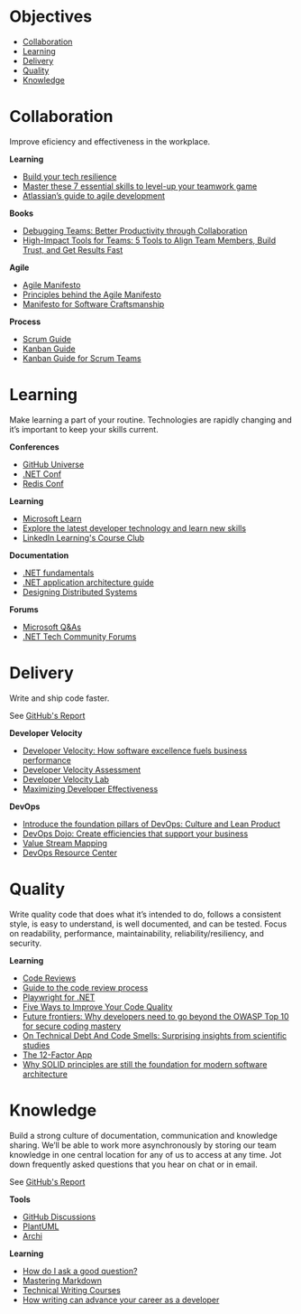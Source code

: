 # Objectives

- [Collaboration](#collaboration)
- [Learning](#learning)
- [Delivery](#delivery)
- [Quality](#quality)
- [Knowledge](#knowledge)

# Collaboration

Improve eficiency and effectiveness in the workplace.

**Learning**
* [Build your tech resilience](https://docs.microsoft.com/en-us/learn/paths/tech-resilience)
* [Master these 7 essential skills to level-up your teamwork game](https://www.atlassian.com/blog/teamwork/teamwork-skills-accelerate-career)
* [Atlassian’s guide to agile development](https://www.atlassian.com/agile)

**Books**
* [Debugging Teams: Better Productivity through Collaboration](https://www.amazon.com.au/Debugging-Teams-Productivity-through-Collaboration-ebook/dp/B016NDL1QE)
* [High-Impact Tools for Teams: 5 Tools to Align Team Members, Build Trust, and Get Results Fast](https://www.amazon.com.au/High-Impact-Tools-Teams-Members-Strategyzer-ebook/dp/B08SWKSCV2)

**Agile**
* [Agile Manifesto](https://agilemanifesto.org/)
* [Principles behind the Agile Manifesto](https://agilemanifesto.org/principles.html)
* [Manifesto for Software Craftsmanship](https://manifesto.softwarecraftsmanship.org/#/en/reading)

**Process**
* [Scrum Guide](https://scrumguides.org/scrum-guide.html)
* [Kanban Guide](https://kanbanguides.org/html-kanban-guide/)
* [Kanban Guide for Scrum Teams](https://www.scrum.org/resources/kanban-guide-scrum-teams)

# Learning

Make learning a part of your routine. Technologies are rapidly changing and it’s important to keep your skills current.

**Conferences**
* [GitHub Universe](https://www.githubuniverse.com/)
* [.NET Conf](https://www.dotnetconf.net/)
* [Redis Conf](https://redis.com/redisconf/)

**Learning**
* [Microsoft Learn](https://docs.microsoft.com/en-us/learn/)
* [Explore the latest developer technology and learn new skills](https://azure.microsoft.com/en-us/resources/)
* [LinkedIn Learning's Course Club](https://learning.linkedin.com/course-club)

**Documentation**
* [.NET fundamentals](https://docs.microsoft.com/en-us/dotnet/fundamentals/)
* [.NET application architecture guide](https://docs.microsoft.com/en-us/dotnet/architecture/)
* [Designing Distributed Systems](https://azure.microsoft.com/en-us/resources/designing-distributed-systems/)

**Forums**
* [Microsoft Q&As](https://docs.microsoft.com/en-us/answers/products/dotnet)
* [.NET Tech Community Forums](https://techcommunity.microsoft.com/t5/net/ct-p/dotnet)

# Delivery

Write and ship code faster. 

See [GitHub's Report](https://octoverse.github.com/writing-code-faster/)

**Developer Velocity**

* [Developer Velocity: How software excellence fuels business performance](https://www.mckinsey.com/industries/technology-media-and-telecommunications/our-insights/developer-velocity-how-software-excellence-fuels-business-performance)
* [Developer Velocity Assessment](https://developervelocityassessment.com/)
* [Developer Velocity Lab](https://www.microsoft.com/en-us/research/group/developer-velocity-lab/)
* [Maximizing Developer Effectiveness](https://martinfowler.com/articles/developer-effectiveness.html)

**DevOps**

* [Introduce the foundation pillars of DevOps: Culture and Lean Product](https://docs.microsoft.com/en-us/learn/modules/introduce-foundation-pillars-devops/)
* [DevOps Dojo: Create efficiencies that support your business](https://docs.microsoft.com/en-us/learn/paths/devops-dojo-white-belt-foundation/)
* [Value Stream Mapping](https://www.atlassian.com/continuous-delivery/principles/value-stream-mapping)
* [DevOps Resource Center](https://docs.microsoft.com/en-us/devops)

# Quality

Write quality code that does what it’s intended to do, follows a consistent style, is easy to understand, is well documented, and can be tested. 
Focus on readability, performance, maintainability, reliability/resiliency, and security.

**Learning**
* [Code Reviews](https://google.github.io/eng-practices/review)
* [Guide to the code review process](https://www.pluralsight.com/blog/tutorials/code-review)
* [Playwright for .NET](https://playwright.dev/dotnet/docs/intro)
* [Five Ways to Improve Your Code Quality](https://blog.sonatype.com/five-ways-to-improve-your-code-quality)
* [Future frontiers: Why developers need to go beyond the OWASP Top 10 for secure coding mastery](https://discover.securecodewarrior.com/OWASP-Top-10-and-beyond-whitepaper.html)
* [On Technical Debt And Code Smells: Surprising insights from scientific studies](https://www.scrum.org/resources/blog/technical-debt-and-code-smells-surprising-insights-scientific-studies)
* [The 12-Factor App](https://12factor.net/)
* [Why SOLID principles are still the foundation for modern software architecture](https://stackoverflow.blog/2021/11/01/why-solid-principles-are-still-the-foundation-for-modern-software-architecture/)

# Knowledge

Build a strong culture of documentation, communication and knowledge sharing. We’ll be able to work more asynchronously by storing our team knowledge in one central location for any of us to access at any time. Jot down frequently asked questions that you hear on chat or in email.

See [GitHub's Report](https://octoverse.github.com/creating-documentation)

**Tools**
* [GitHub Discussions](https://docs.github.com/en/discussions)
* [PlantUML](https://plantuml.com/)
* [Archi](https://www.archimatetool.com/)

**Learning**
* [How do I ask a good question?](https://stackoverflow.com/help/how-to-ask)
* [Mastering Markdown](https://guides.github.com/features/mastering-markdown)
* [Technical Writing Courses](https://developers.google.com/tech-writing)
* [How writing can advance your career as a developer](https://stackoverflow.blog/2021/08/09/how-writing-can-advance-your-career-as-a-developer/)
